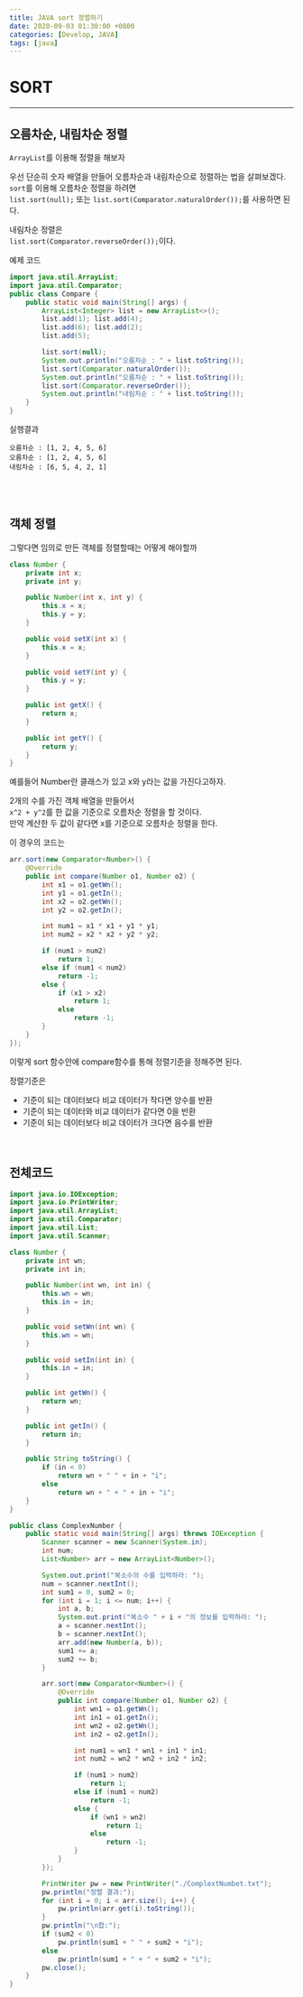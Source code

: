 ```yaml
---
title: JAVA sort 정렬하기
date: 2020-09-03 01:30:00 +0800
categories: [Develop, JAVA]
tags: [java]
---
```


# SORT
---
## 오름차순, 내림차순 정렬
`ArrayList`를 이용해 정렬을 해보자  

우선 단순히 숫자 배열을 만들어 오름차순과 내림차순으로 정렬하는 법을 살펴보겠다.  
`sort`를 이용해 오름차순 정렬을 하려면  
`list.sort(null);` 또는 `list.sort(Comparator.naturalOrder());`를 사용하면 된다.  

내림차순 정렬은  
`list.sort(Comparator.reverseOrder());`이다.  

예제 코드  
```java
import java.util.ArrayList;
import java.util.Comparator;
public class Compare {
    public static void main(String[] args) {
        ArrayList<Integer> list = new ArrayList<>();
        list.add(1); list.add(4);
        list.add(6); list.add(2);
        list.add(5);

        list.sort(null);
        System.out.println("오름차순 : " + list.toString());
        list.sort(Comparator.naturalOrder());
        System.out.println("오름차순 : " + list.toString());
        list.sort(Comparator.reverseOrder());
        System.out.println("내림차순 : " + list.toString());
    }
}
```

실행결과  
```
오름차순 : [1, 2, 4, 5, 6]
오름차순 : [1, 2, 4, 5, 6]
내림차순 : [6, 5, 4, 2, 1]
```
<br><br>

## 객체 정렬
그렇다면 임의로 만든 객체를 정렬할때는 어떻게 해야할까  

```java
class Number {
    private int x;
    private int y;

    public Number(int x, int y) {
        this.x = x;
        this.y = y;
    }

    public void setX(int x) {
        this.x = x;
    }

    public void setY(int y) {
        this.y = y;
    }

    public int getX() {
        return x;
    }

    public int getY() {
        return y;
    }
}
```  
예를들어 Number란 클래스가 있고 x와 y라는 값을 가진다고하자.  

2개의 수를 가진 객체 배열을 만들어서  
`x^2 + y^2`를 한 값을 기준으로 오름차순 정렬을 할 것이다.  
만약 계산한 두 값이 같다면 x를 기준으로 오름차순 정렬을 한다.  

이 경우의 코드는  
```java
arr.sort(new Comparator<Number>() {
    @Override
    public int compare(Number o1, Number o2) {
        int x1 = o1.getWn();
        int y1 = o1.getIn();
        int x2 = o2.getWn();
        int y2 = o2.getIn();

        int num1 = x1 * x1 + y1 * y1;
        int num2 = x2 * x2 + y2 * y2;

        if (num1 > num2)
            return 1;
        else if (num1 < num2)
            return -1;
        else {
            if (x1 > x2)
                return 1;
            else
                return -1;
        }
    }
});
```  
이렇게 sort 함수안에 compare함수를 통해 정렬기준을 정해주면 된다.  

정렬기준은  
- 기준이 되는 데이터보다 비교 데이터가 작다면 양수를 반환  
- 기준이 되는 데이터와 비교 데이터가 같다면 0을 반환
- 기준이 되는 데이터보다 비교 데이터가 크다면 음수를 반환  
<br><br>

## 전체코드  
```java
import java.io.IOException;
import java.io.PrintWriter;
import java.util.ArrayList;
import java.util.Comparator;
import java.util.List;
import java.util.Scanner;

class Number {
    private int wn;
    private int in;

    public Number(int wn, int in) {
        this.wn = wn;
        this.in = in;
    }

    public void setWn(int wn) {
        this.wn = wn;
    }

    public void setIn(int in) {
        this.in = in;
    }

    public int getWn() {
        return wn;
    }

    public int getIn() {
        return in;
    }

    public String toString() {
        if (in < 0)
            return wn + " " + in + "i";
        else
            return wn + " + " + in + "i";
    }
}

public class ComplexNumber {
    public static void main(String[] args) throws IOException {
        Scanner scanner = new Scanner(System.in);
        int num;
        List<Number> arr = new ArrayList<Number>();

        System.out.print("복소수의 수를 입력하라: ");
        num = scanner.nextInt();
        int sum1 = 0, sum2 = 0;
        for (int i = 1; i <= num; i++) {
            int a, b;
            System.out.print("복소수 " + i + "의 정보를 입력하라: ");
            a = scanner.nextInt();
            b = scanner.nextInt();
            arr.add(new Number(a, b));
            sum1 += a;
            sum2 += b;
        }

        arr.sort(new Comparator<Number>() {
            @Override
            public int compare(Number o1, Number o2) {
                int wn1 = o1.getWn();
                int in1 = o1.getIn();
                int wn2 = o2.getWn();
                int in2 = o2.getIn();

                int num1 = wn1 * wn1 + in1 * in1;
                int num2 = wn2 * wn2 + in2 * in2;

                if (num1 > num2)
                    return 1;
                else if (num1 < num2)
                    return -1;
                else {
                    if (wn1 > wn2)
                        return 1;
                    else
                        return -1;
                }
            }
        });

        PrintWriter pw = new PrintWriter("./ComplextNumbet.txt");
        pw.println("정렬 결과:");
        for (int i = 0; i < arr.size(); i++) {
            pw.println(arr.get(i).toString());
        }
        pw.println("\n합:");
        if (sum2 < 0)
            pw.println(sum1 + " " + sum2 + "i");
        else
            pw.println(sum1 + " + " + sum2 + "i");
        pw.close();
    }
}
```